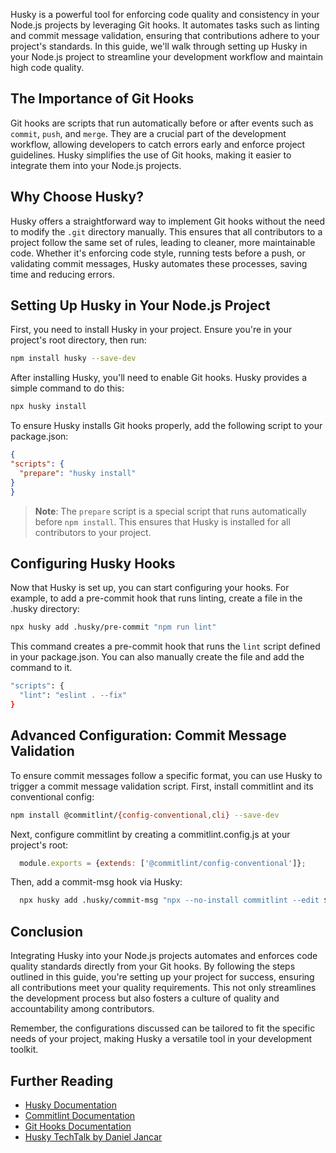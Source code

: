 Husky is a powerful tool for enforcing code quality and consistency in your Node.js projects by leveraging Git hooks. It automates tasks such as linting and commit message validation, ensuring that contributions adhere to your project's standards. In this guide, we'll walk through setting up Husky in your Node.js project to streamline your development workflow and maintain high code quality.

## The Importance of Git Hooks

Git hooks are scripts that run automatically before or after events such as `commit`, `push`, and `merge`. They are a crucial part of the development workflow, allowing developers to catch errors early and enforce project guidelines. Husky simplifies the use of Git hooks, making it easier to integrate them into your Node.js projects.

## Why Choose Husky?

Husky offers a straightforward way to implement Git hooks without the need to modify the `.git` directory manually. This ensures that all contributors to a project follow the same set of rules, leading to cleaner, more maintainable code. Whether it's enforcing code style, running tests before a push, or validating commit messages, Husky automates these processes, saving time and reducing errors.

## Setting Up Husky in Your Node.js Project

First, you need to install Husky in your project. Ensure you're in your project's root directory, then run:

```bash
npm install husky --save-dev
```

After installing Husky, you'll need to enable Git hooks. Husky provides a simple command to do this:

```bash
npx husky install
```

To ensure Husky installs Git hooks properly, add the following script to your package.json:

  ```json
  {
  "scripts": {
    "prepare": "husky install"
  }
}
  ```

> **Note**: The `prepare` script is a special script that runs automatically before `npm install`. This ensures that Husky is installed for all contributors to your project.

## Configuring Husky Hooks

Now that Husky is set up, you can start configuring your hooks. For example, to add a pre-commit hook that runs linting, create a file in the .husky directory:

```bash
npx husky add .husky/pre-commit "npm run lint"
```

This command creates a pre-commit hook that runs the `lint` script defined in your package.json. You can also manually create the file and add the command to it.

```bash
"scripts": {
  "lint": "eslint . --fix"
}

```

## Advanced Configuration: Commit Message Validation

To ensure commit messages follow a specific format, you can use Husky to trigger a commit message validation script. First, install commitlint and its conventional config:

```bash
npm install @commitlint/{config-conventional,cli} --save-dev
```

Next, configure commitlint by creating a commitlint.config.js at your project's root:

```javascript
  module.exports = {extends: ['@commitlint/config-conventional']};
```

Then, add a commit-msg hook via Husky:

```bash
  npx husky add .husky/commit-msg "npx --no-install commitlint --edit $1"
```

## Conclusion

Integrating Husky into your Node.js projects automates and enforces code quality standards directly from your Git hooks. By following the steps outlined in this guide, you're setting up your project for success, ensuring all contributions meet your quality requirements. This not only streamlines the development process but also fosters a culture of quality and accountability among contributors.

Remember, the configurations discussed can be tailored to fit the specific needs of your project, making Husky a versatile tool in your development toolkit.

## Further Reading

- [Husky Documentation](https://typicode.github.io/husky)
- [Commitlint Documentation](https://commitlint.js.org)
- [Git Hooks Documentation](https://git-scm.com/book/en/v2/Customizing-Git-Git-Hooks)
- [Husky TechTalk by Daniel Jancar](https://www.youtube.com/watch?v=FvfAXG92UqY&ab_channel=AngularNation)
